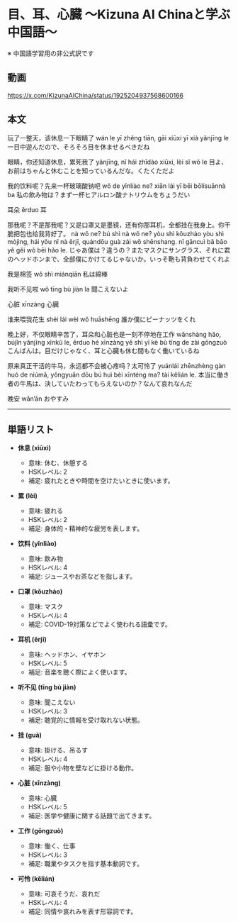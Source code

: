 # 目、耳、心臓 〜Kizuna AI Chinaと学ぶ中国語〜
※ 中国語学習用の非公式訳です

## 動画
https://x.com/KizunaAIChina/status/1925204937568600166

## 本文

玩了一整天，该休息一下眼睛了
wán le yī zhěng tiān, gāi xiūxi yī xià yǎnjīng le
一日中遊んだので、そろそろ目を休ませるべきだね

眼睛，你还知道休息，累死我了
yǎnjīng, nǐ hái zhīdào xiūxi, lèi sǐ wǒ le
目よ、お前はちゃんと休むことを知っているんだな。くたくただよ

我的饮料呢？先来一杯玻璃酸钠吧
wǒ de yǐnliào ne? xiān lái yī bēi bōlísuānnà ba
私の飲み物は？まず一杯ヒアルロン酸ナトリウムをちょうだい

耳朵
ěrduo
耳

那我呢？不是那我呢？又是口罩又是墨镜，还有你那耳机，全都挂在我身上。你干脆把包也给我背好了。
nà wǒ ne? bú shì nà wǒ ne? yòu shì kǒuzhào yòu shì mòjìng, hái yǒu nǐ nà ěrjī, quándōu guà zài wǒ shēnshang. nǐ gāncuì bǎ bāo yě gěi wǒ bēi hǎo le.
じゃあ僕は？違うの？またマスクにサングラス、それに君のヘッドホンまで、全部僕にかけてるじゃないか。いっそ鞄も背負わせてくれよ

我是棉签
wǒ shì miánqiān
私は綿棒

我听不见啦
wǒ tīng bù jiàn la
聞こえないよ

心脏
xīnzàng
心臓

谁来喂我花生
shéi lái wèi wǒ huāshēng
誰か僕にピーナッツをくれ

晚上好，不仅眼睛辛苦了，耳朵和心脏也是一刻不停地在工作
wǎnshàng hǎo, bújǐn yǎnjīng xīnkǔ le, ěrduo hé xīnzàng yě shì yī kè bù tíng de zài gōngzuò
こんばんは。目だけじゃなく、耳と心臓も休む間もなく働いているね

原来真正干活的牛马，永远都不会被心疼吗？太可怜了
yuánlái zhēnzhèng gàn huó de niúmǎ, yǒngyuǎn dōu bú huì bèi xīnténg ma? tài kělián le.
本当に働き者の牛馬は、決していたわってもらえないのか？なんて哀れなんだ

晚安
wǎn’ān
おやすみ

---

## 単語リスト

* **休息 (xiūxi)**

  * 意味: 休む、休憩する
  * HSKレベル: 2
  * 補足: 疲れたときや時間を空けたいときに使います。

* **累 (lèi)**

  * 意味: 疲れる
  * HSKレベル: 2
  * 補足: 身体的・精神的な疲労を表します。

* **饮料 (yǐnliào)**

  * 意味: 飲み物
  * HSKレベル: 4
  * 補足: ジュースやお茶などを指します。

* **口罩 (kǒuzhào)**

  * 意味: マスク
  * HSKレベル: 4
  * 補足: COVID-19対策などでよく使われる語彙です。

* **耳机 (ěrjī)**

  * 意味: ヘッドホン、イヤホン
  * HSKレベル: 5
  * 補足: 音楽を聴く際によく使います。

* **听不见 (tīng bù jiàn)**

  * 意味: 聞こえない
  * HSKレベル: 3
  * 補足: 聴覚的に情報を受け取れない状態。

* **挂 (guà)**

  * 意味: 掛ける、吊るす
  * HSKレベル: 4
  * 補足: 服や小物を壁などに掛ける動作。

* **心脏 (xīnzàng)**

  * 意味: 心臓
  * HSKレベル: 5
  * 補足: 医学や健康に関する話題で出てきます。

* **工作 (gōngzuò)**

  * 意味: 働く、仕事
  * HSKレベル: 3
  * 補足: 職業やタスクを指す基本動詞です。

* **可怜 (kělián)**

  * 意味: 可哀そうだ、哀れだ
  * HSKレベル: 4
  * 補足: 同情や哀れみを表す形容詞です。
